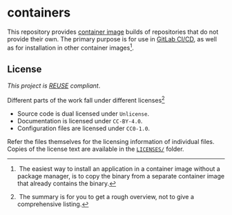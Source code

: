 <!--
SPDX-FileCopyrightText: 2024 Jonas Fierlings <fnoegip@gmail.com>

SPDX-License-Identifier: CC-BY-4.0
-->

# containers

This repository provides [container image] builds of repositories that do not provide their own.
The primary purpose is for use in [GitLab CI/CD],
as well as for installation in other container images[^container-images-install].

[container image]: https://opencontainers.org/
[GitLab CI/CD]: https://docs.gitlab.com/ee/ci/docker/using_docker_images.html
[^container-images-install]: &ZeroWidthSpace;
  The easiest way to install an application in a container image without a package manager,
  is to copy the binary from a separate container image that already contains the binary.

## License

_This project is [REUSE] compliant_.

[REUSE]: https://reuse.software/spec/

Different parts of the work fall under different licenses[^license-summary]

[^license-summary]: &ZeroWidthSpace;
The summary is for you to get a rough overview,
not to give a comprehensive listing.

- Source code is dual licensed under `Unlicense`.
- Documentation is licensed under `CC-BY-4.0`.
- Configuration files are licensed under `CC0-1.0`.

Refer the files themselves for the licensing information of individual files.
Copies of the license text are available in the [`LICENSES/`](./LICENSES/) folder.
